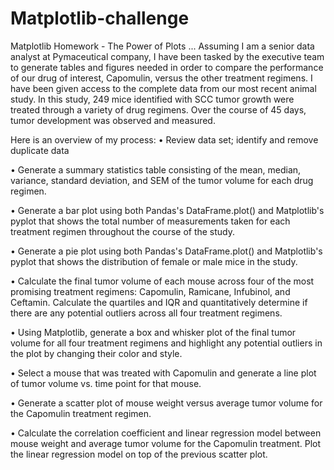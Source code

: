 # Matplotlib-challenge
Matplotlib Homework - The Power of Plots
...
Assuming I am a senior data analyst at Pymaceutical company, I have been tasked by the executive team to generate tables and figures needed in order to compare the performance of our drug of interest, Capomulin, versus the other treatment regimens. I have been given access to the complete data from our most recent animal study. In this study, 249 mice identified with SCC tumor growth were treated through a variety of drug regimens. Over the course of 45 days, tumor development was observed and measured. 

Here is an overview of my process:
•	Review data set; identify and remove duplicate data

•	Generate a summary statistics table consisting of the mean, median, variance, standard deviation, and SEM of the tumor volume for each drug regimen.

•	Generate a bar plot using both Pandas's DataFrame.plot() and Matplotlib's pyplot that shows the total number of measurements taken for each treatment regimen throughout the course of the study.

•	Generate a pie plot using both Pandas's DataFrame.plot() and Matplotlib's pyplot that shows the distribution of female or male mice in the study.

•	Calculate the final tumor volume of each mouse across four of the most promising treatment regimens: Capomulin, Ramicane, Infubinol, and Ceftamin. Calculate the quartiles and IQR and quantitatively determine if there are any potential outliers across all four treatment regimens.

•	Using Matplotlib, generate a box and whisker plot of the final tumor volume for all four treatment regimens and highlight any potential outliers in the plot by changing their color and style.

•	Select a mouse that was treated with Capomulin and generate a line plot of tumor volume vs. time point for that mouse.

•	Generate a scatter plot of mouse weight versus average tumor volume for the Capomulin treatment regimen.

•	Calculate the correlation coefficient and linear regression model between mouse weight and average tumor volume for the Capomulin treatment. Plot the linear regression model on top of the previous scatter plot.

